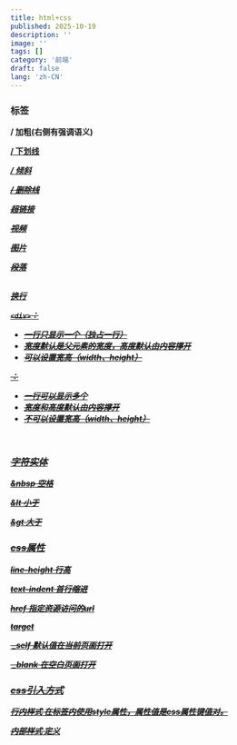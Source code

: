 ```yaml
---
title: html+css
published: 2025-10-19
description: ''
image: ''
tags: []
category: '前端'
draft: false 
lang: 'zh-CN'
---
```




### 标签

<b>/<strong>		加粗(右侧有强调语义)

<u>/<ins>		下划线

<i>/<em>		倾斜

<s>/<del>		删除线

<a>		超链接			

</video>		视频

</img>		图片

</p>		段落

</br>		换行	

`<div>`：

- 一行只显示一个（独占一行）
- 宽度默认是父元素的宽度，高度默认由内容撑开
- 可以设置宽高（width、height）

<span>：

- 一行可以显示多个
- 宽度和高度默认由内容撑开
- 不可以设置宽高（width、height）

​			

### 字符实体

&nbsp		空格

&lt		小于

&gt		大于

### css属性

line-height		行高

text-indent		首行缩进

href		指定资源访问的url

target	

​	_self		默认值在当前页面打开

​	_blank		在空白页面打开

### css引入方式

行内样式	在标签内使用style属性，属性值是css属性键值对。

内部样式	定义<style>标签，在标签内部定义css样式。

外部样式	定义<link>标签，通过href属性引入外部css文件

### 颜色表示方法

关键字	英文单词

rgb	rgb(r,g,b)

rgba	rgba()

十六进制	#rrggbb

### 选择器

元素选择器	h1{}

类选择器	.cls{}

id选择器	#hid{}

### 路径表示

绝对路径

​	绝对网络路径

​	绝对磁盘路径

相对路径

​	./	当前目录(可以省略)

​	../	上一级目录

### 盒子模型

盒子模型组成：内容区域（content）、内边距区域（padding）、边框区域（border）、外边距区域（margin）-不属于盒子大小。



#### 表单标签

</form>

属性 

​	action 提交时发送url

​	 method 	发送表单方式 get post

- `GET`：表单数据是拼接在url后面的，?username=Tom&age=12，url中能携带的表单数据大小是有限制的。

- `POST`： 表单数据是在请求体（消息体）中携带的，大小没有限制。

    表单项标签: 不同类型的input元素、下拉列表、文本域等。

    - `input`: 定义表单项，通过type属性控制输入形式

    - `select`: 定义下拉列表

    - `textarea`: 定义文本域

        